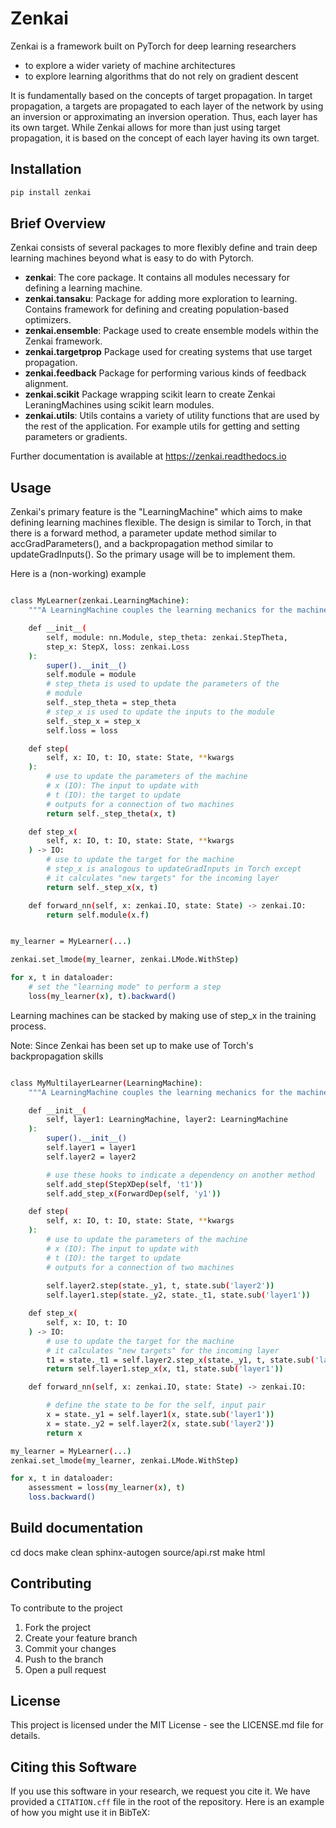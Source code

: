 # Zenkai

Zenkai is a framework built on PyTorch for deep learning researchers 
- to explore a wider variety of machine architectures
- to explore learning algorithms that do not rely on gradient descent

It is fundamentally based on the concepts of target propagation. In target propagation, a targets are propagated to each layer of the network by using an inversion or approximating an inversion operation. Thus, each layer has its own target. While Zenkai allows for more than just using target propagation, it is based on the concept of each layer having its own target.

## Installation

```bash
pip install zenkai
```

## Brief Overview

Zenkai consists of several packages to more flexibly define and train deep learning machines beyond what is easy to do with Pytorch.

- **zenkai**: The core package. It contains all modules necessary for defining a learning machine.
- **zenkai.tansaku**: Package for adding more exploration to learning. Contains framework for defining and creating population-based optimizers.
- **zenkai.ensemble**: Package used to create ensemble models within the Zenkai framework.
- **zenkai.targetprop** Package used for creating systems that use target propagation.
- **zenkai.feedback** Package for performing various kinds of feedback alignment. 
- **zenkai.scikit** Package wrapping scikit learn to create Zenkai LeraningMachines using scikit learn modules. 
- **zenkai.utils**: Utils contains a variety of utility functions that are used by the rest of the application. For example utils for getting and setting parameters or gradients.

Further documentation is available at https://zenkai.readthedocs.io

## Usage

Zenkai's primary feature is the "LearningMachine" which aims to make defining learning machines flexible. The design is similar to Torch, in that there is a forward method, a parameter update method similar to accGradParameters(), and a backpropagation method similar to updateGradInputs(). So the primary usage will be to implement them.

Here is a (non-working) example
```bash

class MyLearner(zenkai.LearningMachine):
    """A LearningMachine couples the learning mechanics for the machine with its internal mechanics."""

    def __init__(
        self, module: nn.Module, step_theta: zenkai.StepTheta, 
        step_x: StepX, loss: zenkai.Loss
    ):
        super().__init__()
        self.module = module
        # step_theta is used to update the parameters of the
        # module
        self._step_theta = step_theta
        # step_x is used to update the inputs to the module
        self._step_x = step_x
        self.loss = loss

    def step(
        self, x: IO, t: IO, state: State, **kwargs
    ):
        # use to update the parameters of the machine
        # x (IO): The input to update with
        # t (IO): the target to update
        # outputs for a connection of two machines
        return self._step_theta(x, t)

    def step_x(
        self, x: IO, t: IO, state: State, **kwargs
    ) -> IO:
        # use to update the target for the machine
        # step_x is analogous to updateGradInputs in Torch except
        # it calculates "new targets" for the incoming layer
        return self._step_x(x, t)

    def forward_nn(self, x: zenkai.IO, state: State) -> zenkai.IO:
        return self.module(x.f)


my_learner = MyLearner(...)

zenkai.set_lmode(my_learner, zenkai.LMode.WithStep)

for x, t in dataloader:
    # set the "learning mode" to perform a step
    loss(my_learner(x), t).backward()

```

Learning machines can be stacked by making use of step_x in the training process. 

Note: Since Zenkai has been set up to make use of Torch's backpropagation skills

```bash

class MyMultilayerLearner(LearningMachine):
    """A LearningMachine couples the learning mechanics for the machine with its internal mechanics."""

    def __init__(
        self, layer1: LearningMachine, layer2: LearningMachine
    ):
        super().__init__()
        self.layer1 = layer1
        self.layer2 = layer2

        # use these hooks to indicate a dependency on another method
        self.add_step(StepXDep(self, 't1'))
        self.add_step_x(ForwardDep(self, 'y1'))

    def step(
        self, x: IO, t: IO, state: State, **kwargs
    ):
        # use to update the parameters of the machine
        # x (IO): The input to update with
        # t (IO): the target to update
        # outputs for a connection of two machines
        
        self.layer2.step(state._y1, t, state.sub('layer2'))
        self.layer1.step(state._y2, state._t1, state.sub('layer1'))

    def step_x(
        self, x: IO, t: IO
    ) -> IO:
        # use to update the target for the machine
        # it calculates "new targets" for the incoming layer
        t1 = state._t1 = self.layer2.step_x(state._y1, t, state.sub('layer1'))
        return self.layer1.step_x(x, t1, state.sub('layer1'))

    def forward_nn(self, x: zenkai.IO, state: State) -> zenkai.IO:

        # define the state to be for the self, input pair
        x = state._y1 = self.layer1(x, state.sub('layer1'))
        x = state._y2 = self.layer2(x, state.sub('layer2'))
        return x

my_learner = MyLearner(...)
zenkai.set_lmode(my_learner, zenkai.LMode.WithStep)

for x, t in dataloader:
    assessment = loss(my_learner(x), t)
    loss.backward()

```

## Build documentation

cd docs
make clean
sphinx-autogen source/api.rst
make html


## Contributing

To contribute to the project

1. Fork the project
2. Create your feature branch
3. Commit your changes
4. Push to the branch
5. Open a pull request

## License

This project is licensed under the MIT License - see the LICENSE.md file for details.

## Citing this Software

If you use this software in your research, we request you cite it. We have provided a `CITATION.cff` file in the root of the repository. Here is an example of how you might use it in BibTeX:
